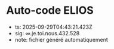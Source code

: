 # Auto-code ELIOS
- ts: 2025-09-29T04:43:21.423Z
- sig: ∞.je.toi.nous.432.528
- note: fichier généré automatiquement